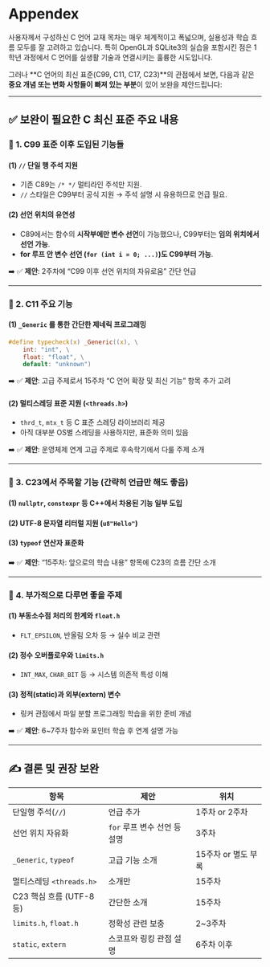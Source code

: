# Appendex

사용자께서 구성하신 C 언어 교재 목차는 매우 체계적이고 폭넓으며, 실용성과 학습 흐름 모두를 잘 고려하고 있습니다. 특히 OpenGL과 SQLite3의 실습을 포함시킨 점은 1학년 과정에서 C 언어를 실생활 기술과 연결시키는 훌륭한 시도입니다.

그러나 \*\*C 언어의 최신 표준(C99, C11, C17, C23)\*\*의 관점에서 보면, 다음과 같은 **중요 개념 또는 변화 사항들이 빠져 있는 부분**이 있어 보완을 제안드립니다:

---

## ✅ **보완이 필요한 C 최신 표준 주요 내용**

### 🔹 1. C99 표준 이후 도입된 기능들

#### (1) **`//` 단일 행 주석 지원**

* 기존 C89는 `/* */` 멀티라인 주석만 지원.
* `//` 스타일은 C99부터 공식 지원 → 주석 설명 시 유용하므로 언급 필요.

#### (2) **선언 위치의 유연성**

* C89에서는 함수의 **시작부에만 변수 선언**이 가능했으나,
  C99부터는 **임의 위치에서 선언 가능**.
* **for 루프 안 변수 선언 (`for (int i = 0; ...)`)도 C99부터 가능**.

➡️ ✅ **제안**: 2주차에 “C99 이후 선언 위치의 자유로움” 간단 언급

---

### 🔹 2. C11 주요 기능

#### (1) **`_Generic` 를 통한 간단한 제네릭 프로그래밍**

```c
#define typecheck(x) _Generic((x), \
    int: "int", \
    float: "float", \
    default: "unknown")
```

➡️ ✅ **제안**: 고급 주제로서 15주차 “C 언어 확장 및 최신 기능” 항목 추가 고려

#### (2) **멀티스레딩 표준 지원 (`<threads.h>`)**

* `thrd_t`, `mtx_t` 등 C 표준 스레딩 라이브러리 제공
* 아직 대부분 OS별 스레딩을 사용하지만, 표준화 의미 있음

➡️ ✅ **제안**: 운영체제 연계 고급 주제로 후속학기에서 다룰 주제 소개

---

### 🔹 3. C23에서 주목할 기능 (간략히 언급만 해도 좋음)

#### (1) **`nullptr`, `constexpr` 등 C++에서 차용된 기능 일부 도입**

#### (2) **UTF-8 문자열 리터럴 지원 (`u8"Hello"`)**

#### (3) **`typeof` 연산자 표준화**

➡️ ✅ **제안**: “15주차: 앞으로의 학습 내용” 항목에 C23의 흐름 간단 소개

---

### 🔹 4. 부가적으로 다루면 좋을 주제

#### (1) **부동소수점 처리의 한계와 `float.h`**

* `FLT_EPSILON`, 반올림 오차 등 → 실수 비교 관련

#### (2) **정수 오버플로우와 `limits.h`**

* `INT_MAX`, `CHAR_BIT` 등 → 시스템 의존적 특성 이해

#### (3) **정적(static)과 외부(extern) 변수**

* 링커 관점에서 파일 분할 프로그래밍 학습을 위한 준비 개념

➡️ ✅ **제안**: 6\~7주차 함수와 포인터 학습 후 연계 설명 가능

---

## ✍️ 결론 및 권장 보완

| 항목                    | 제안                  | 위치            |
| --------------------- | ------------------- | ------------- |
| 단일행 주석(`//`)          | 언급 추가               | 1주차 or 2주차    |
| 선언 위치 자유화             | `for` 루프 변수 선언 등 설명 | 3주차           |
| `_Generic`, `typeof`  | 고급 기능 소개            | 15주차 or 별도 부록 |
| 멀티스레딩 `<threads.h>`   | 소개만                 | 15주차          |
| C23 핵심 흐름 (UTF-8 등)   | 간단한 소개              | 15주차          |
| `limits.h`, `float.h` | 정확성 관련 보충           | 2\~3주차        |
| `static`, `extern`    | 스코프와 링킹 관점 설명       | 6주차 이후        |
